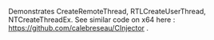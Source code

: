 Demonstrates CreateRemoteThread, RTLCreateUserThread, NTCreateThreadEx.
See similar code on x64 here : https://github.com/calebreseau/CInjector .
